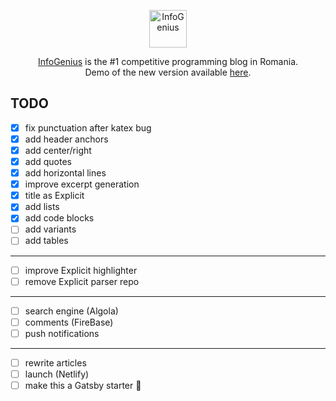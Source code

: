 <p align="center">
  <img
    src="https://infogenius.ro/wp-content/uploads/2020/06/infogenius-logo-black.svg"
    alt="InfoGenius"
    height="60"
  />
</p>

<p align="center">
  <a href="https://infogenius.ro">InfoGenius</a> is the #1 competitive programming blog in Romania.
  <br />
  Demo of the new version available <a href="https://nervous-kalam-d2cf8e.netlify.app/">here</a>.
</p>

## TODO

- [x] fix punctuation after katex bug
- [x] add header anchors
- [x] add center/right
- [x] add quotes
- [x] add horizontal lines
- [x] improve excerpt generation
- [x] title as Explicit
- [x] add lists
- [x] add code blocks
- [ ] add variants
- [ ] add tables

---

- [ ] improve Explicit highlighter
- [ ] remove Explicit parser repo

---

- [ ] search engine (Algola)
- [ ] comments (FireBase)
- [ ] push notifications

---

- [ ] rewrite articles
- [ ] launch (Netlify)
- [ ] make this a Gatsby starter :zany_face:
